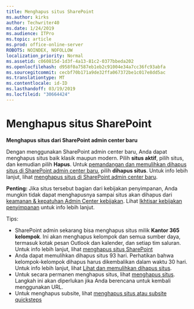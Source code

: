 ```yaml
---
title: Menghapus situs SharePoint
ms.author: kirks
author: Techwriter40
ms.date: 1/24/2019
ms.audience: ITPro
ms.topic: article
ms.prod: office-online-server
ROBOTS: NOINDEX, NOFOLLOW
localization_priority: Normal
ms.assetid: c060815d-1d3f-4a13-81c2-0377bbeda202
ms.openlocfilehash: d958f0a7587eb1eb2c91004e34a7cc36fc93abfa
ms.sourcegitcommit: cecbf70b171a9de32ffa067372be1c017e8dd5ac
ms.translationtype: MT
ms.contentlocale: id-ID
ms.lasthandoff: 03/19/2019
ms.locfileid: "30664424"
---
```

# <a name="delete-a-sharepoint-site"></a>Menghapus situs SharePoint
 **Menghapus situs dari SharePoint admin center baru**
  
Dengan menggunakan SharePoint admin center baru, Anda dapat menghapus situs baik klasik maupun modern. Pilih **situs aktif**, pilih situs, dan kemudian pilih **Hapus**. Untuk [pemandangan dan memulihkan dihapus situs di SharePoint admin center baru](https://docs.microsoft.com/sharepoint/view-and-restore-deleted-sites-in-new-admin-center), pilih **dihapus situs**. Untuk info lebih lanjut, lihat [menghapus situs di SharePoint admin center baru](https://docs.microsoft.com/en-us/sharepoint/delete-site-collection#delete-a-site-in-the-new-sharepoint-admin-center).
  
**Penting:** Jika situs tersebut bagian dari kebijakan penyimpanan, Anda mungkin tidak dapat menghapusnya sampai situs akan dihapus dari [keamanan &amp; kepatuhan Admin Center kebijakan](https://protection.office.com/?rfr=AdminCenter#/homepage). Lihat [Ikhtisar kebijakan penyimpanan](https://docs.microsoft.com/office365/securitycompliance/retention-policies#content-in-onedrive-accounts-and-sharepoint-sites) untuk info lebih lanjut. 
  
Tips:
- SharePoint admin sekarang bisa menghapus situs milik **Kantor 365 kelompok**. Ini akan menghapus kelompok dan semua sumber daya, termasuk kotak pesan Outlook dan kalender, dan setiap tim saluran. Untuk info lebih lanjut, lihat [menghapus situs SharePoint](https://docs.microsoft.com/sharepoint/manage-sites-in-new-admin-center#delete-a-site)
- Anda dapat memulihkan dihapus situs 93 hari. Perhatikan bahwa kelompok-kelompok dihapus harus dikembalikan dalam waktu 30 hari. Untuk info lebih lanjut, lihat [Lihat dan memulihkan dihapus situs](https://docs.microsoft.com/sharepoint/view-and-restore-deleted-sites-in-new-admin-center).
- Untuk secara permanen menghapus situs, lihat [menghapus situs](https://docs.microsoft.com/en-us/sharepoint/delete-site-collection#permanently-delete-a-site). Langkah ini akan diperlukan jika Anda berencana untuk kembali menggunakan URL. 
- Untuk menghapus subsite, lihat [menghapus situs atau subsite quicksteps](https://support.office.com/en-us/article/Delete-a-SharePoint-site-or-subsite-bc37b743-0cef-475e-9a8c-8fc4d40179fb#__bkmkshortcut)
  
